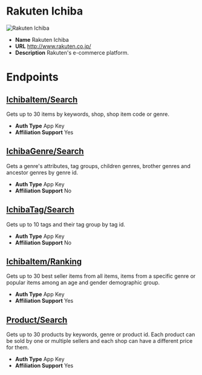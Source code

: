 # Rakuten Ichiba

![Rakuten Ichiba](https://media.antoniotajuelo.com/rakuten/service/logo/rakuten-ichiba.png)
* **Name** Rakuten Ichiba
* **URL** http://www.rakuten.co.jp/
* **Description** Rakuten's e-commerce platform.

# Endpoints

## [IchibaItem/Search](RakutenIchiba/IchibaItemSearch)
Gets up to 30 items by keywords, shop, shop item code or genre.
* **Auth Type** App Key
* **Affiliation Support** Yes

## [IchibaGenre/Search](RakutenIchiba/IchibaGenreSearch)
Gets a genre's attributes, tag groups, children genres, brother genres and ancestor genres by genre id.
* **Auth Type** App Key
* **Affiliation Support** No

## [IchibaTag/Search](RakutenIchiba/IchibaTagSearch)
Gets up to 10 tags and their tag group by tag id.
* **Auth Type** App Key
* **Affiliation Support** No

## [IchibaItem/Ranking](RakutenIchiba/IchibaItemRanking)
Gets up to 30 best seller items from all items, items from a specific genre or popular items among an age and gender demographic group.
* **Auth Type** App Key
* **Affiliation Support** Yes

## [Product/Search](RakutenIchiba/ProductSearch)
Gets up to 30 products by keywords, genre or product id. Each product can be sold by one or multiple sellers and each shop can have a different price for them.
* **Auth Type** App Key
* **Affiliation Support** Yes
